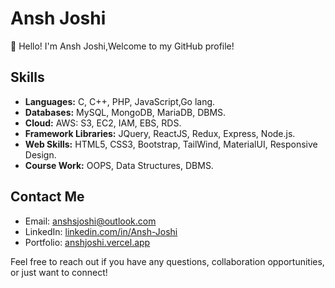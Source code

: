 # Ansh Joshi

👋 Hello! I'm Ansh Joshi,Welcome to my GitHub profile!

## Skills

- **Languages:** C, C++, PHP, JavaScript,Go lang.
- **Databases:** MySQL, MongoDB, MariaDB, DBMS.
- **Cloud:** AWS: S3, EC2, IAM, EBS, RDS.
- **Framework Libraries:** JQuery, ReactJS, Redux, Express, Node.js.
- **Web Skills:** HTML5, CSS3, Bootstrap, TailWind, MaterialUI, Responsive Design.
- **Course Work:** OOPS, Data Structures, DBMS.

## Contact Me

- Email: anshsjoshi@outlook.com
- LinkedIn: [linkedin.com/in/Ansh-Joshi](https://linkedin.com/in/Ansh-Joshi)
- Portfolio: [anshjoshi.vercel.app](https://anshjoshi.vercel.app)

Feel free to reach out if you have any questions, collaboration opportunities, or just want to connect! 
